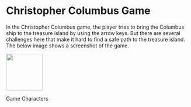 # Christopher Columbus Game

In the Christopher Columbus game, the player tries to bring the Columbus ship to the treasure island by using the arrow keys. But there are several challenges here that make it hard to find a safe path to the treasure island. The below image shows a screenshot of the game.

<img src="https://user-images.githubusercontent.com/45066620/117269040-2d52c700-ae6d-11eb-825c-b2576b45cbcb.jpg" width="100">

Game Characters


